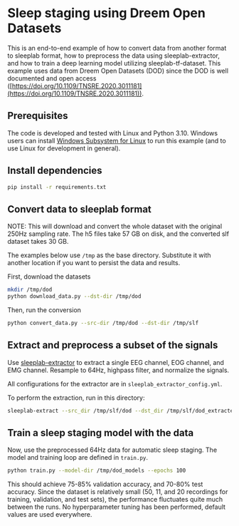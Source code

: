 # Sleep staging using Dreem Open Datasets

This is an end-to-end example of how to convert data from another format to sleeplab format, how to preprocess the data using sleeplab-extractor, and how to train a deep learning model utilizing sleeplab-tf-dataset. This example uses data from Dreem Open Datasets (DOD) since the DOD is well documented and open access ([https://doi.org/10.1109/TNSRE.2020.3011181](https://doi.org/10.1109/TNSRE.2020.3011181)).

## Prerequisites

 The code is developed and tested with Linux and Python 3.10. Windows users can install [Windows Subsystem for Linux](https://learn.microsoft.com/en-us/windows/wsl/install) to run this example (and to use Linux for development in general).

## Install dependencies

```bash
pip install -r requirements.txt
```

## Convert data to sleeplab format

NOTE: This will download and convert the whole dataset with the original 250Hz sampling rate. The h5 files take 57 GB on disk, and the converted slf dataset takes 30 GB.

The examples below use `/tmp` as the base directory. Substitute it with another location if you want to persist the data and results.

First, download the datasets
```bash
mkdir /tmp/dod
python download_data.py --dst-dir /tmp/dod
```

Then, run the conversion
```bash
python convert_data.py --src-dir /tmp/dod --dst-dir /tmp/slf
```

## Extract and preprocess a subset of the signals

Use [sleeplab-extractor](https://github.com/UEF-SmartSleepLab/sleeplab-extractor) to extract a single EEG channel, EOG channel, and EMG channel. Resample to 64Hz, highpass filter, and normalize the signals.

All configurations for the extractor are in `sleeplab_extractor_config.yml`.

To perform the extraction, run in this directory:
```bash
sleeplab-extract --src_dir /tmp/slf/dod --dst_dir /tmp/slf/dod_extracted --config_path ./sleeplab_extractor_config.yml
```

## Train a sleep staging model with the data

Now, use the preprocessed 64Hz data for automatic sleep staging. The model and training loop are defined in `train.py`.

```bash
python train.py --model-dir /tmp/dod_models --epochs 100
```

This should achieve 75-85% validation accuracy, and 70-80% test accuracy. Since the dataset is relatively small (50, 11, and 20 recordings for training, validation, and test sets), the performance fluctuates quite much between the runs. No hyperparameter tuning has been performed, default values are used everywhere.
